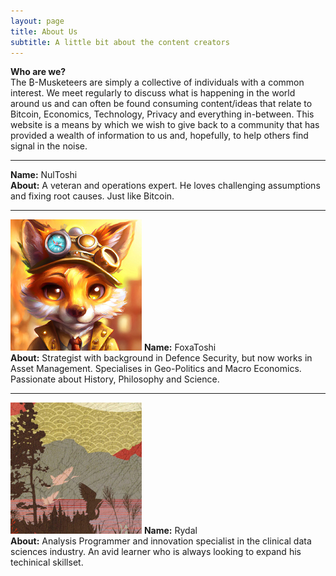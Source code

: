 ```yaml
---
layout: page
title: About Us
subtitle: A little bit about the content creators
---
```


**Who are we?**
<br>
The ₿-Musketeers are simply a collective of individuals with a common interest. We meet regularly to discuss what is happening in the world around us and can often be found consuming content/ideas that relate to Bitcoin, Economics, Technology, Privacy and everything in-between. This website is a means by which we wish to give back to a community that has provided a wealth of information to us and, hopefully, to help others find signal in the noise.
<br>

---

<!-- ![MyToshi](/assets/img/about/nultoshi.png "NulToshi.") -->
**Name:** NulToshi
<br>
**About:** A veteran and operations expert. He loves challenging assumptions and fixing root causes. Just like Bitcoin.
<br>

---

![FoxaToshi](/assets/img/about/foxatoshi.png "FoxaToshi.")
**Name:** FoxaToshi
<br>
**About:** Strategist with background in Defence Security, but now works in Asset Management. Specialises in Geo-Politics and Macro Economics. Passionate about History, Philosophy and Science.
<br>

---

![Rydal](/assets/img/about/rydal.png "RydalWater.")
**Name:** Rydal
<br>
**About:** Analysis Programmer and innovation specialist in the clinical data sciences industry. An avid learner who is always looking to expand his techinical skillset.
